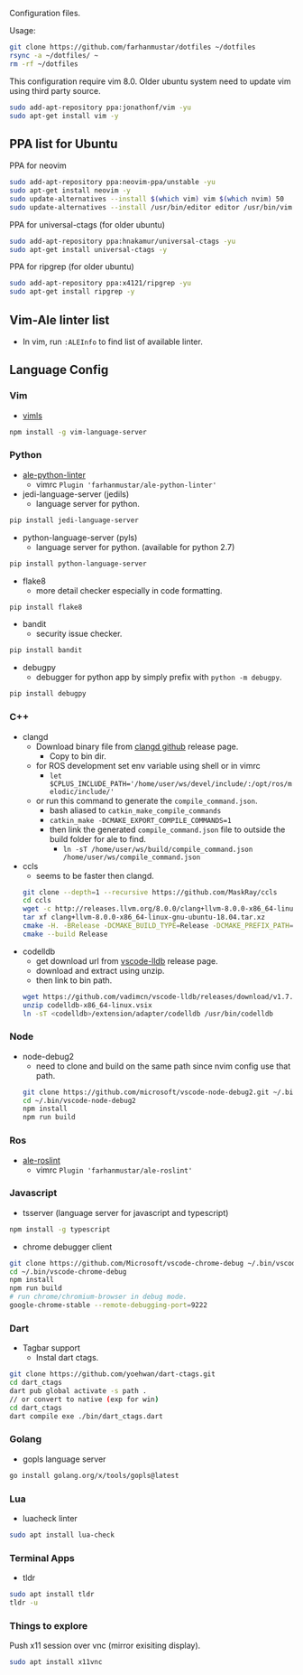 Configuration files.

Usage:

```bash
git clone https://github.com/farhanmustar/dotfiles ~/dotfiles
rsync -a ~/dotfiles/ ~
rm -rf ~/dotfiles
```

This configuration require vim 8.0. Older ubuntu system need to update vim using third party source.
```bash
sudo add-apt-repository ppa:jonathonf/vim -yu
sudo apt-get install vim -y
```

## PPA list for Ubuntu

PPA for neovim
```bash
sudo add-apt-repository ppa:neovim-ppa/unstable -yu
sudo apt-get install neovim -y
sudo update-alternatives --install $(which vim) vim $(which nvim) 50
sudo update-alternatives --install /usr/bin/editor editor /usr/bin/vim 100
```

PPA for universal-ctags (for older ubuntu)
```bash
sudo add-apt-repository ppa:hnakamur/universal-ctags -yu
sudo apt-get install universal-ctags -y
```

PPA for ripgrep (for older ubuntu)
```bash
sudo add-apt-repository ppa:x4121/ripgrep -yu
sudo apt-get install ripgrep -y
```

## Vim-Ale linter list
* In vim, run `:ALEInfo` to find list of available linter.

## Language Config

### Vim
* [vimls](https://github.com/iamcco/vim-language-server)
```bash
npm install -g vim-language-server
```

### Python
* [ale-python-linter](https://github.com/farhanmustar/ale-python-linter)
  * vimrc `Plugin 'farhanmustar/ale-python-linter'`
* jedi-language-server (jedils)
  * language server for python.
```bash
pip install jedi-language-server
```

* python-language-server (pyls)
  * language server for python. (available for python 2.7)
```bash
pip install python-language-server
```
* flake8
  * more detail checker especially in code formatting.
```bash
pip install flake8
```
* bandit
  * security issue checker.
```bash
pip install bandit
```
<!-- debugger -->
* debugpy
  * debugger for python app by simply prefix with `python -m debugpy`.
```bash
pip install debugpy
```

### C++
* clangd
  * Download binary file from [clangd github](https://github.com/clangd/clangd/releases/) release page.
    * Copy to bin dir.
  * for ROS development set env variable using shell or in vimrc
    * `let $CPLUS_INCLUDE_PATH='/home/user/ws/devel/include/:/opt/ros/melodic/include/'`
  * or run this command to generate the `compile_command.json`.
    * bash aliased to `catkin_make_compile_commands`
    * `catkin_make -DCMAKE_EXPORT_COMPILE_COMMANDS=1`
    * then link the generated `compile_command.json` file to outside the build folder for ale to find.
      * `ln -sT /home/user/ws/build/compile_command.json /home/user/ws/compile_command.json`
* ccls
  * seems to be faster then clangd.
  ```bash
  git clone --depth=1 --recursive https://github.com/MaskRay/ccls
  cd ccls
  wget -c http://releases.llvm.org/8.0.0/clang+llvm-8.0.0-x86_64-linux-gnu-ubuntu-18.04.tar.xz
  tar xf clang+llvm-8.0.0-x86_64-linux-gnu-ubuntu-18.04.tar.xz
  cmake -H. -BRelease -DCMAKE_BUILD_TYPE=Release -DCMAKE_PREFIX_PATH=$PWD/clang+llvm-8.0.0-x86_64-linux-gnu-ubuntu-18.04
  cmake --build Release
  ```
<!-- debugger -->
* codelldb
  * get download url from [vscode-lldb](https://github.com/vadimcn/vscode-lldb/releases) release page.
  * download and extract using unzip.
  * then link to bin path.
  ```bash
  wget https://github.com/vadimcn/vscode-lldb/releases/download/v1.7.0/codelldb-x86_64-linux.vsix
  unzip codelldb-x86_64-linux.vsix
  ln -sT <codelldb>/extension/adapter/codelldb /usr/bin/codelldb
  ```

### Node
<!-- debugger -->
* node-debug2
  * need to clone and build on the same path since nvim config use that path.
  ```bash
  git clone https://github.com/microsoft/vscode-node-debug2.git ~/.bin/vscode-node-debug2
  cd ~/.bin/vscode-node-debug2
  npm install
  npm run build
  ```

### Ros
* [ale-roslint](https://github.com/farhanmustar/ale-roslint)
  * vimrc `Plugin 'farhanmustar/ale-roslint'`

### Javascript
* tsserver (language server for javascript and typescript)
```bash
npm install -g typescript
```
* chrome debugger client
```bash
git clone https://github.com/Microsoft/vscode-chrome-debug ~/.bin/vscode-chrome-debug
cd ~/.bin/vscode-chrome-debug
npm install
npm run build
# run chrome/chromium-browser in debug mode.
google-chrome-stable --remote-debugging-port=9222
```

### Dart
* Tagbar support
  * Instal dart ctags.
```bash
git clone https://github.com/yoehwan/dart-ctags.git
cd dart_ctags
dart pub global activate -s path .
// or convert to native (exp for win)
cd dart_ctags
dart compile exe ./bin/dart_ctags.dart
```

### Golang
* gopls language server
```bash
go install golang.org/x/tools/gopls@latest
```

### Lua
* luacheck linter
```bash
sudo apt install lua-check
```

### Terminal Apps
* tldr
```bash
sudo apt install tldr
tldr -u
```

### Things to explore
Push x11 session over vnc (mirror exisiting display).
```bash
sudo apt install x11vnc
```
